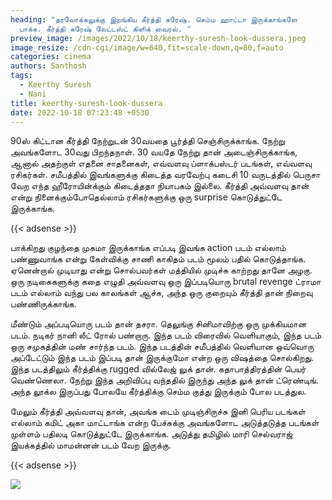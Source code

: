 ```yaml
---
heading: "தரலோக்கலுக்கு இறங்கிய கீர்த்தி சுரேஷ். செம்ம ஹாட்டா இருக்காங்களே
  பாக்க. கீர்த்தி சுரேஷ் லேட்டஸ்ட் கிளிக் வைரல். "
preview_image: /images/2022/10/18/keerthy-suresh-look-dussera.jpeg
image_resize: /cdn-cgi/image/w=640,fit=scale-down,q=80,f=auto
categories: cinema
authors: Santhosh
tags:
  - Keerthy Suresh
  - Nani
title: keerthy-suresh-look-dussera
date: 2022-10-18 07:23:48 +0530
---
```

90ஸ் கிட்டான கீர்த்தி நேற்றுடன் 30வயதை பூர்த்தி செஞ்சிருக்காங்க. நேற்று அவங்களோட 30வது பிறந்தநாள். 30 வயதே நேற்று தான் அடைஞ்சிருக்காங்க, ஆனால் அதற்குள் எதனை சாதனைகள், எவ்வளவு ப்ளாக்பஸ்டர் படங்கள், எவ்வளவு ரசிகர்கள். சமீபத்தில் இவங்களுக்கு கிடைத்த வரவேற்பு கடைசி 10 வருடத்தில் பெருசா வேற எந்த  ஹீரோயின்க்கும் கிடைத்ததா நியாபகம் இல்லை. கீர்த்தி அவ்வளவு தான் என்று நினைக்கும்போதெல்லாம் ரசிகர்களுக்கு ஒரு surprise கொடுத்துட்டே இருக்காங்க.

{{< adsense >}}

பாக்கிறது குழந்தை முகமா இருக்காங்க எப்படி இவங்க action படம் எல்லாம் பண்ணுவாங்க என்று கேள்விக்கு சாணி காகிதம் படம் மூலம் பதில் கொடுத்தாங்க. ஏனென்றால் முடியாது என்று சொல்பவர்கள் மத்தியில் முடிச்சு காற்றது தானே அழகு. ஒரு நடிகைகளுக்கு கதை எழுதி அவ்வளவு ஒரு இப்படியொரு brutal revenge ட்ராமா படம் எல்லாம் வந்து பல காலங்கள் ஆச்சு, அந்த ஒரு குறையும் கீர்த்தி தான் நிறைவு பண்ணிருக்காங்க.

மீண்டும் அப்படியொரு படம் தான் தசரா. தெலுங்கு சினிமாவிற்கு ஒரு முக்கியமான படம். நடிகர் நானி லீட் ரோல் பண்றாரு. இந்த படம் விரைவில் வெளியாகும், இந்த படம் ஒரு சமுகத்தின் மண் சார்ந்த படம். இந்த படத்தின் சமீபத்தில் வெளியான ஒவ்வொரு அப்டேட்டும் இந்த படம் இப்படி தான் இருக்குமோ என்ற ஒரு விஷத்தை சொல்கிறது. இந்த படத்திலும் கீர்த்திக்கு rugged வில்லேஜ் லுக் தான். கதாபாத்திரத்தின் பெயர் வெண்ணெலா. நேற்று இந்த அறிவிப்பு வந்ததில் இருந்து அந்த லுக் தான் ட்ரெண்டிங். அந்த லூக்ல இருப்பது போலயே கீர்த்திக்கு செம்ம குத்து இருக்கும் போல படத்துல.

மேலும் கீர்த்தி அவ்வளவு தான், அவங்க டைம் முடிஞ்சிருச்சு இனி பெரிய படங்கள் எல்லாம் கமிட் அகா மாட்டாங்க என்ற பேச்சுக்கு அவங்களோட அடுத்தடுத்த படங்கள் முள்ளம் பதிலடி கொடுத்துட்டே இருக்காங்க. அடுத்து தமிழில் மாரி செல்வராஜ் இயக்கத்தில் மாமன்னன் படம் வேற இருக்கு.

{{< adsense >}}

![](/images/2022/10/18/keerthy-suresh-look-dussera-1.jpeg)